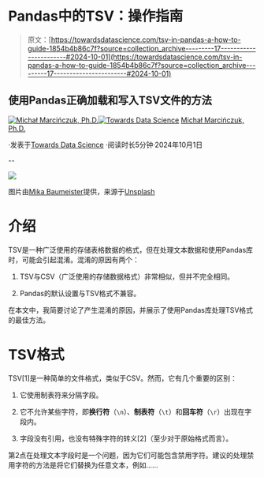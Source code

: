 # Pandas中的TSV：操作指南

> 原文：[https://towardsdatascience.com/tsv-in-pandas-a-how-to-guide-1854b4b86c7f?source=collection_archive---------17-----------------------#2024-10-01](https://towardsdatascience.com/tsv-in-pandas-a-how-to-guide-1854b4b86c7f?source=collection_archive---------17-----------------------#2024-10-01)

## 使用Pandas正确加载和写入TSV文件的方法

[](https://czuk.medium.com/?source=post_page---byline--1854b4b86c7f--------------------------------)[![Michał Marcińczuk, Ph.D.](../Images/74fb7b0099084be3f7a35a149471ffbd.png)](https://czuk.medium.com/?source=post_page---byline--1854b4b86c7f--------------------------------)[](https://towardsdatascience.com/?source=post_page---byline--1854b4b86c7f--------------------------------)[![Towards Data Science](../Images/a6ff2676ffcc0c7aad8aaf1d79379785.png)](https://towardsdatascience.com/?source=post_page---byline--1854b4b86c7f--------------------------------) [Michał Marcińczuk, Ph.D.](https://czuk.medium.com/?source=post_page---byline--1854b4b86c7f--------------------------------)

·发表于[Towards Data Science](https://towardsdatascience.com/?source=post_page---byline--1854b4b86c7f--------------------------------) ·阅读时长5分钟·2024年10月1日

--

![](../Images/c9fa95b74cc41a1b9df210c30f961f96.png)

图片由[Mika Baumeister](https://unsplash.com/@kommumikation?utm_source=medium&utm_medium=referral)提供，来源于[Unsplash](https://unsplash.com/?utm_source=medium&utm_medium=referral)

# 介绍

TSV是一种广泛使用的存储表格数据的格式，但在处理文本数据和使用Pandas库时，可能会引起混淆。混淆的原因有两个：

1.  TSV与CSV（广泛使用的存储数据格式）非常相似，但并不完全相同。

1.  Pandas的默认设置与TSV格式不兼容。

在本文中，我简要讨论了产生混淆的原因，并展示了使用Pandas库处理TSV格式的最佳方法。

# TSV格式

TSV[1]是一种简单的文件格式，类似于CSV。然而，它有几个重要的区别：

1.  它使用制表符来分隔字段。

1.  它不允许某些字符，即**换行符**（`\n`）、**制表符**（`\t`）和**回车符**（`\r`）出现在字段内。

1.  字段没有引用，也没有特殊字符的转义[2]（至少对于原始格式而言）。

第2点在处理文本字段时是一个问题，因为它们可能包含禁用字符。建议的处理禁用字符的方法是将它们替换为任意文本，例如……
